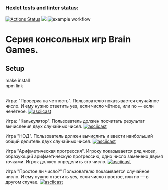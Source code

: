 ### Hexlet tests and linter status:
[![Actions Status](https://github.com/Nikolas888/frontend-project-lvl1/workflows/hexlet-check/badge.svg)](https://github.com/Nikolas888/frontend-project-lvl1/actions)
<a href="https://codeclimate.com/github/codeclimate/codeclimate/maintainability"><img src="https://api.codeclimate.com/v1/badges/a99a88d28ad37a79dbf6/maintainability" /></a>
![example workflow](https://github.com/Nikolas888/frontend-project-lvl1/actions/workflows/test.yml/badge.svg)

<h1>Серия консольных игр Brain Games.</h1>
<h2>Setup</h2>
make install</br>
npm link</br></br>

Игра: "Проверка на четность". Пользователю показывается случайное число. И ему нужно ответить yes, если число чётное, или no — если нечётное.
[![asciicast](https://asciinema.org/a/MynzoGSby4Pbyf9RFN9jRdPdf.svg)](https://asciinema.org/a/MynzoGSby4Pbyf9RFN9jRdPdf)

Игра: "Калькулятор". Пользователь должен посчитать результат вычисления двух случайных чисел.
[![asciicast](https://asciinema.org/a/ppnOKAryyunkds8duDGOYrUmz.svg)](https://asciinema.org/a/ppnOKAryyunkds8duDGOYrUmz)

Игра "НОД". Пользователь должен вычислить и ввести наибольший общий делитель двух случайных чисел.
[![asciicast](https://asciinema.org/a/IODv0LrYTVzi7ojP78l4q4iMw.svg)](https://asciinema.org/a/IODv0LrYTVzi7ojP78l4q4iMw)

Игра "Арифметическая прогрессия". Игроку показывается ряд чисел, образующий арифметическую прогрессию, одно число заменено двумя точками. Игрок должен определить это число.
[![asciicast](https://asciinema.org/a/nm8hLCm4XAsJSWsMWXdWNKEmK.svg)](https://asciinema.org/a/nm8hLCm4XAsJSWsMWXdWNKEmK)

Игра "Простое ли число?" Пользователю показывается случайное число. И ему нужно ответить yes, если число простое, или no — в другом случае.
[![asciicast](https://asciinema.org/a/d5p127NhZxjo71c4yJZtCZ9AD.svg)](https://asciinema.org/a/d5p127NhZxjo71c4yJZtCZ9AD)
